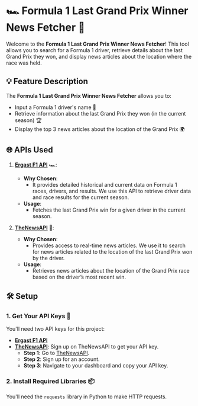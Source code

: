 # 🏎️ Formula 1 Last Grand Prix Winner News Fetcher 📰

Welcome to the **Formula 1 Last Grand Prix Winner News Fetcher**! This tool allows you to search for a Formula 1 driver, retrieve details about the last Grand Prix they won, and display news articles about the location where the race was held. 

## 💡 Feature Description

The **Formula 1 Last Grand Prix Winner News Fetcher** allows you to:
- Input a Formula 1 driver's name 🏁
- Retrieve information about the last Grand Prix they won (in the current season) 🏆
- Display the top 3 news articles about the location of the Grand Prix 🌍

## 🌐 APIs Used

1. **[Ergast F1 API](https://ergast.com/mrd/)** 🏎️:
    - **Why Chosen**: 
        - It provides detailed historical and current data on Formula 1 races, drivers, and results. We use this API to retrieve driver data and race results for the current season.
    - **Usage**:
        - Fetches the last Grand Prix win for a given driver in the current season.

2. **[TheNewsAPI](https://www.thenewsapi.com/)** 📰:
    - **Why Chosen**: 
        - Provides access to real-time news articles. We use it to search for news articles related to the location of the last Grand Prix won by the driver.
    - **Usage**:
        - Retrieves news articles about the location of the Grand Prix race based on the driver’s most recent win.

## 🛠️ Setup

### 1. Get Your API Keys 🔑

You'll need two API keys for this project:

- **[Ergast F1 API](https://ergast.com/mrd/)**
- **[TheNewsAPI](https://www.thenewsapi.com/)**: Sign up on TheNewsAPI to get your API key.
    - **Step 1**: Go to [TheNewsAPI](https://www.thenewsapi.com/).
    - **Step 2**: Sign up for an account.
    - **Step 3**: Navigate to your dashboard and copy your API key.

### 2. Install Required Libraries 📦

You'll need the `requests` library in Python to make HTTP requests.
